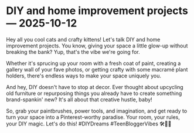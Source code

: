 # DIY and home improvement projects — 2025-10-12

Hey all you cool cats and crafty kittens! Let's talk DIY and home improvement projects. You know, giving your space a little glow-up without breaking the bank? Yup, that's the vibe we're going for.

Whether it's sprucing up your room with a fresh coat of paint, creating a gallery wall of your fave photos, or getting crafty with some macramé plant holders, there's endless ways to make your space uniquely you.

And hey, DIY doesn't have to stop at decor. Ever thought about upcycling old furniture or repurposing things you already have to create something brand-spankin' new? It's all about that creative hustle, baby!

So, grab your paintbrushes, power tools, and imagination, and get ready to turn your space into a Pinterest-worthy paradise. Your room, your rules, your DIY magic. Let's do this! #DIYDreams #TeenBloggerVibes 🛠🎨✨